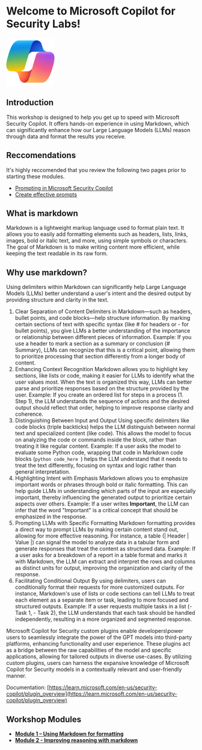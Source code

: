 # Welcome to Microsoft Copilot for Security Labs!

![Security CoPilot Logo](https://github.com/Azure/Copilot-For-Security/blob/main/Images/ic_fluent_copilot_64_64%402x.png)

## Introduction

This workshop is designed to help you get up to speed with Microsoft Security Copilot. It offers hands-on experience in using Markdown, which can significantly enhance how our Large Language Models (LLMs) reason through data and format the results you receive.

## Reccomendations

It's highly reccomended that you review the following two pages prior to starting these modules.
 - [Prompting in Microsoft Security Copilot](https://learn.microsoft.com/en-us/copilot/security/prompting-security-copilot)
 - [Create effective prompts](https://learn.microsoft.com/en-us/copilot/security/prompting-tips)

## What is markdown

Markdown is a lightweight markup language used to format plain text. It allows you to easily add formatting elements such as headers, lists, links, images, bold or italic text, and more, using simple symbols or characters. The goal of Markdown is to make writing content more efficient, while keeping the text readable in its raw form.

## Why use markdown?
Using delimiters within Markdown can significantly help Large Language Models (LLMs) better understand a user's intent and the desired output by providing structure and clarity in the text.

1. Clear Separation of Content
Delimiters in Markdown—such as headers, bullet points, and code blocks—help structure information. By marking certain sections of text with specific syntax (like # for headers or - for bullet points), you give LLMs a better understanding of the importance or relationship between different pieces of information.
Example: If you use a header to mark a section as a summary or conclusion (# Summary), LLMs can recognize that this is a critical point, allowing them to prioritize processing that section differently from a longer body of content.
2. Enhancing Context Recognition
Markdown allows you to highlight key sections, like lists or code, making it easier for LLMs to identify what the user values most. When the text is organized this way, LLMs can better parse and prioritize responses based on the structure provided by the user.
Example: If you create an ordered list for steps in a process (1. Step 1), the LLM understands the sequence of actions and the desired output should reflect that order, helping to improve response clarity and coherence.
3. Distinguishing Between Input and Output
Using specific delimiters like code blocks (triple backticks) helps the LLM distinguish between normal text and specialized content (like code). This allows the model to focus on analyzing the code or commands inside the block, rather than treating it like regular content.
Example: If a user asks the model to evaluate some Python code, wrapping that code in Markdown code blocks (```python code_here ```) helps the LLM understand that it needs to treat the text differently, focusing on syntax and logic rather than general interpretation.
4. Highlighting Intent with Emphasis
Markdown allows you to emphasize important words or phrases through bold or italic formatting. This can help guide LLMs in understanding which parts of the input are especially important, thereby influencing the generated output to prioritize certain aspects over others.
Example: If a user writes **Important**, the LLM can infer that the word "Important" is a critical concept that should be emphasized in the response.
5. Prompting LLMs with Specific Formatting
Markdown formatting provides a direct way to prompt LLMs by making certain content stand out, allowing for more effective reasoning. For instance, a table (| Header | Value |) can signal the model to analyze data in a tabular form and generate responses that treat the content as structured data.
Example: If a user asks for a breakdown of a report in a table format and marks it with Markdown, the LLM can extract and interpret the rows and columns as distinct units for output, improving the organization and clarity of the response.
6. Facilitating Conditional Output
By using delimiters, users can conditionally format their requests for more customized outputs. For instance, Markdown's use of lists or code sections can tell LLMs to treat each element as a separate item or task, leading to more focused and structured outputs.
Example: If a user requests multiple tasks in a list (- Task 1, - Task 2), the LLM understands that each task should be handled independently, resulting in a more organized and segmented response.


Microsoft Copilot for Security custom plugins enable developers\power users to seamlessly integrate the power of the GPT models into third-party platforms, enhancing functionality and user experience. These plugins act as a bridge between the raw capabilities of the model and specific applications, allowing for tailored outputs in diverse use-cases. By utilizing custom plugins, users can harness the expansive knowledge of Microsoft Copilot for Security models in a contextually relevant and user-friendly manner.

Documentation: [https://learn.microsoft.com/en-us/security-copilot/plugin_overview](https://learn.microsoft.com/en-us/security-copilot/plugin_overview)

## Workshop Modules

- [**Module 1 – Using Markdown for formatting**](https://github.com/Azure/Copilot-For-Security/tree/main/Technical%20Workshops/Leveraging%20Markdown/Module_1)
- [**Module 2 - Improving reasoning with markdown**](https://github.com/Azure/Copilot-For-Security/tree/main/Technical%20Workshops/Leveraging%20Markdown/Module_1)
